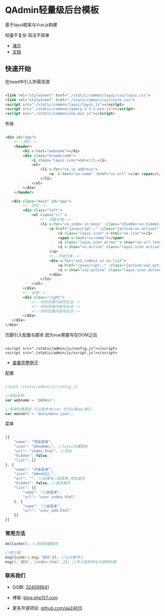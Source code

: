 # QAdmin轻量级后台模板
基于layui框架与Vue.js构建

轻量不复杂 简洁不简单

- [演示](http://demo.qadmin.net)
- [文档](http://docs.qadmin.net)

## 快速开始


在head中引入所需资源

```html

<link rel="stylesheet" href="./static/common/layui/css/layui.css">
<link rel="stylesheet" href="./static/admin/css/style.css">
<script src="./static/common/layui/layui.js"></script>
<script src="./static/common/jquery-3.3.1.min.js"></script>
<script src="./static/common/vue.min.js"></script>

```

布局

```html

<div id="app">
    <!--顶栏-->
    <header>
        <h1 v-text="webname"></h1>
        <div class="breadcrumb">
            <i class="layui-icon">&#xe715;</i>
            <ul>
                <li v-for="vo in address">
                    <a  v-text="vo.name" :href="vo.url" ></a> <span>/</span>
                </li>
            </ul>
        </div>
    </header>

   <div class="main" id="app">
        <!--左栏-->
        <div class="left">
            <ul class="cl" >
                <!--顶级分类-->
                <li v-for="vo,index in menu" :class="{hidden:vo.hidden}">
                    <a href="javascript:;" :class="{active:vo.active}" @click="onActive(index)">
                        <i class="layui-icon" v-html="vo.icon"></i>
                        <span v-text="vo.name"></span>
                        <i class="layui-icon arrow" v-show="vo.url.length==0">&#xe61a;</i>
                        <i v-show="vo.active" class="layui-icon active">&#xe623;</i>
                    </a>
                    <!--子级分类-->
                    <div v-for="vo2,index2 in vo.list">
                        <a href="javascript:;" :class="{active:vo2.active}" @click="onActive(index,index2)" v-text="vo2.name"></a>
                        <i v-show="vo2.active" class="layui-icon active">&#xe623;</i>
                    </div>
                </li>
            </ul>
        </div>
        <!--右侧-->
        <div class="right">
            <!--你的页面内容写在这-->
            <!--你的页面内容写在这-->
            <!--你的页面内容写在这-->
        </div>
   </div>
</div>


```


页脚引入配置与脚本 因为vue需要写在DOM之后


```haml

<script src="./static/admin/js/config.js"></script>
<script src="./static/admin/js/script.js"></script>

```

- [查看完整例子](base.html)

配置

```javascript

//path /static/admin/js/config.js

//网站名称
var webname = 'QAdmin';

//菜单列表路径 可以是本地json 也可以是api接口
var menuUrl = 'data/menu.json';


```

菜单

```javascript

[{
    "name": "顶级菜单",
    "icon": "&#xe68e;", //layui内置图标
    "url": "index.html", //地址
    "hidden": false, 
    "list": []
}, {
    "name": "子级菜单",
    "icon": "&#xe612;",
    "url": "", //如果有二级菜单,地址留空
    "hidden": false, //是否展开
    "list": [{
        "name": "二级菜单",
        "url": "user_index.html"
    }, {
        "name": "二级菜单",
        "url": "user_add.html"
    }]
}]

```

### 常用方法

```javascript
delCache(); //清除前端缓存

//提示框
msg({code:1,msg:'成功'}); //以对象传入
msg(1,'成功','/index.html',2); //传入跳转地址与跳转秒数

```


### 联系我们

- QQ群: [324098841](http://shang.qq.com/wpa/qunwpa?idkey=6f5462146888da75feaaa1fe1ab3addfcea63f6454548238033c6a91fa610e4e)

- 博客: [blog.php127.com](http://blog.php127.com)

- 更多开源项目: [github.com/aa24615](https://github.com/aa24615)


